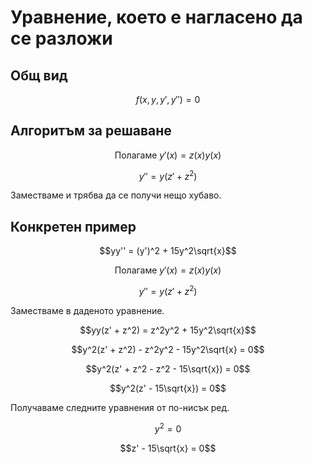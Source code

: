 # Уравнение, което е нагласено да се разложи

## Общ вид

$$f(x, y, y', y'') = 0$$

## Алгоритъм за решаване

$$\text{Полагаме } y'(x) = z(x)y(x)$$

$$y'' = y(z' + z^2)$$

Заместваме и трябва да се получи нещо хубаво.

## Конкретен пример

$$yy'' = (y')^2 + 15y^2\sqrt{x}$$

$$\text{Полагаме } y'(x) = z(x)y(x)$$

$$y'' = y(z' + z^2)$$

Заместваме в даденото уравнение.

$$yy(z' + z^2) = z^2y^2 + 15y^2\sqrt{x}$$

$$y^2(z' + z^2) - z^2y^2 - 15y^2\sqrt{x} = 0$$

$$y^2(z' + z^2 - z^2 - 15\sqrt{x}) = 0$$

$$y^2(z' - 15\sqrt{x}) = 0$$

Получаваме следните уравнения от по-нисък ред.

$$y^2 = 0$$

$$z' - 15\sqrt{x} = 0$$